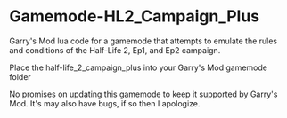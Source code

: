 # Gamemode-HL2_Campaign_Plus
Garry's Mod lua code for a gamemode that attempts to emulate the rules and conditions of the Half-Life 2, Ep1, and Ep2 campaign.

Place the half-life_2_campaign_plus into your Garry's Mod gamemode folder

No promises on updating this gamemode to keep it supported by Garry's Mod. It's may also have bugs, if so then I apologize.
